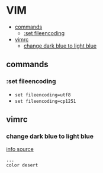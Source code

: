 # VIM

<!-- MarkdownTOC autolink="true" lowercase="all" uri_encoding="false" -->

- [commands](#commands)
    - [:set fileencoding](#set-fileencoding)
- [vimrc](#vimrc)
    - [change dark blue to light blue](#change-dark-blue-to-light-blue)

<!-- /MarkdownTOC -->


## commands

### :set fileencoding

- `set fileencoding=utf8`
- `set fileencoding=cp1251`

## vimrc

### change dark blue to light blue

[info source](https://unix.stackexchange.com/questions/88879/better-colors-so-comments-arent-dark-blue-in-vim)
```
...
color desert
```
